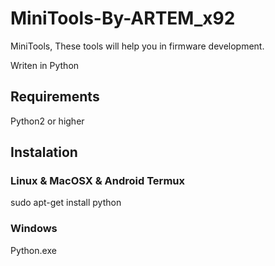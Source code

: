 # MiniTools-By-ARTEM_x92
MiniTools, These tools will help you in firmware development.

Writen in Python

## Requirements
Python2 or higher

## Instalation
### Linux & MacOSX & Android Termux
sudo apt-get install python

### Windows
Python.exe